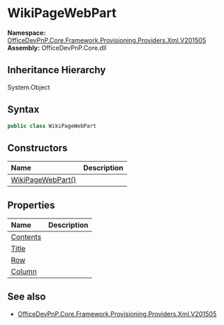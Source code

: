 # WikiPageWebPart
  

**Namespace:** [OfficeDevPnP.Core.Framework.Provisioning.Providers.Xml.V201505](OfficeDevPnP.Core.Framework.Provisioning.Providers.Xml.V201505.md)  
**Assembly:** OfficeDevPnP.Core.dll  
## Inheritance Hierarchy
System.Object  
## Syntax
```C#
public class WikiPageWebPart
```
## Constructors
|**Name**|**Description**|
|:-----|:-----|
| [WikiPageWebPart()](OfficeDevPnP.Core.Framework.Provisioning.Providers.Xml.V201505.WikiPageWebPart.ctor1.md) | 
## Properties
|**Name**|**Description**|
|:-----|:-----|
| [Contents](OfficeDevPnP.Core.Framework.Provisioning.Providers.Xml.V201505.WikiPageWebPart.Contents.md) | 
| [Title](OfficeDevPnP.Core.Framework.Provisioning.Providers.Xml.V201505.WikiPageWebPart.Title.md) | 
| [Row](OfficeDevPnP.Core.Framework.Provisioning.Providers.Xml.V201505.WikiPageWebPart.Row.md) | 
| [Column](OfficeDevPnP.Core.Framework.Provisioning.Providers.Xml.V201505.WikiPageWebPart.Column.md) | 
## See also
- [OfficeDevPnP.Core.Framework.Provisioning.Providers.Xml.V201505](OfficeDevPnP.Core.Framework.Provisioning.Providers.Xml.V201505.md)
